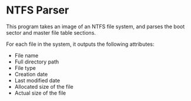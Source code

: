 # NTFS Parser
This program takes an image of an NTFS file system, and parses the boot sector and master file table sections. 

For each file in the system, it outputs the following attributes:
 - File name
- Full directory path
- File type
- Creation date
- Last modified date
- Allocated size of the file
- Actual size of the file

